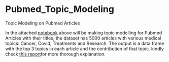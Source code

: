 # Pubmed_Topic_Modeling
Topic Modeling on Pubmed Articles

In the attached [notebook](https://github.com/Sondos-Omar/Pubmed_Topic_Modeling/blob/main/pubmed-topic-modeling-with-lda.ipynb) above will be making topic modelling for Pubmed Articles with their titles, the dataset has 5000 articles with various medical topics: Cancer, Covid, Treatments and Research. The output is a data frame with the top 3 topics in each article and the contribution of that topic.
kindly check [this report](https://github.com/Sondos-Omar/Pubmed_Topic_Modeling/blob/main/Pubmed%20Topic%20Modeling%20report%20Sondos%20Omar%20(1).pdf)for more thorough explanation. 
